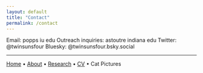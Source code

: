 ```yaml
---
layout: default
title: "Contact"
permalink: /contact
---
```


Email: popps <at> iu <dot> edu
Outreach inquiries: astoutre <at> indiana <dot> edu
Twitter: @twinsunsfour
Bluesky: @twinsunsfour.bsky.social

***

[Home](README.md) • [About](about.md) • [Research](research.md) • [CV](CV.md) • Cat Pictures
